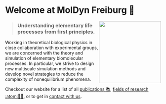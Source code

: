  # Welcome at MolDyn Freiburg :wave:
 
 <img align="right" style="width: 200px;" src="https://www.moldyn.uni-freiburg.de/img/a2a.gif" />
 
 > ### Understanding elementary life processes from first principles.
 
 Working in theoretical biological physics in close collaboration with experimental groups, we are
 concerned with the theory and simulation of elementary biomolecular processes. In particular, we
 strive to design new multiscale simulation methods and develop novel strategies to reduce the
 complexity of nonequilibrium phenomena.
 
 Checkout our website for a list of all [publications :books:](https://www.moldyn.uni-freiburg.de/publications.html),
 [fields of research :atom::dna::microscope:](https://www.moldyn.uni-freiburg.de/research.html), or to get in [contact
 with us](https://www.moldyn.uni-freiburg.de/members.html).
